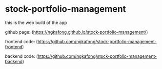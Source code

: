 # stock-portfolio-management

this is the web build of the app

github page: (https://ngkafong.github.io/stock-portfolio-management/)

frontend code: (https://github.com/ngkafong/stock-portfolio-management-frontend)

backend code: (https://github.com/ngkafong/stock-portfolio-management-backend)
